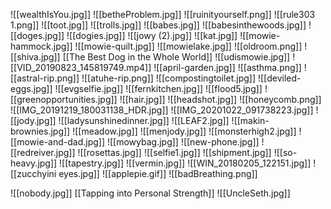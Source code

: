 
![[wealthIsYou.jpg]]
![[betheProblem.jpg]]
![[ruinityourself.png]]
![[rule303 1.png]]
![[toot.jpg]]
![[trolls.jpg]]
![[babes.jpg]]
![[babesinthewoods.jpg]]
![[doges.jpg]]
![[dogies.jpg]]
![[jowy (2).jpg]]
![[kat.jpg]]
![[mowie-hammock.jpg]]
![[mowie-quilt.jpg]]
![[mowielake.jpg]]
![[oldroom.png]]
![[shiva.jpg]]
[[The Best Dog in the Whole World]]
![[udismowie.jpg]]
![[VID_20190823_145819749.mp4]]
![[april-garden.jpg]]
![[asthma.png]]
![[astral-rip.png]]
![[atuhe-rip.png]]
![[compostingtoilet.jpg]]
![[deviled-eggs.jpg]]
![[evgselfie.jpg]]
![[fernkitchen.jpg]]
![[flood5.jpg]]
![[greenopportunities.jpg]]
![[hair.jpg]]
![[headshot.jpg]]
![[honeycomb.png]]
![[IMG_20191219_180031138_HDR.jpg]]
![[IMG_20201022_091738223.jpg]]
![[jody.jpg]]
![[ladysunshinedinner.jpg]]
![[LEAF2.jpg]]
![[makin-brownies.jpg]]
![[meadow.jpg]]
![[menjody.jpg]]
![[monsterhigh2.jpg]]
![[mowie-and-dad.jpg]]
![[mowybag.jpg]]
![[new-phone.jpg]]
![[redreiver.jpg]]
![[rosettas.jpg]]
![[selfie1.jpg]]
![[shipment.jpg]]
![[so-heavy.jpg]]
![[tapestry.jpg]]
![[vermin.jpg]]
![[WIN_20180205_122151.jpg]]
![[zucchyini eyes.jpg]]
![[applepie.gif]]
![[badBreathing.png]]

![[nobody.jpg]]
[[Tapping into Personal Strength]]
![[UncleSeth.jpg]]